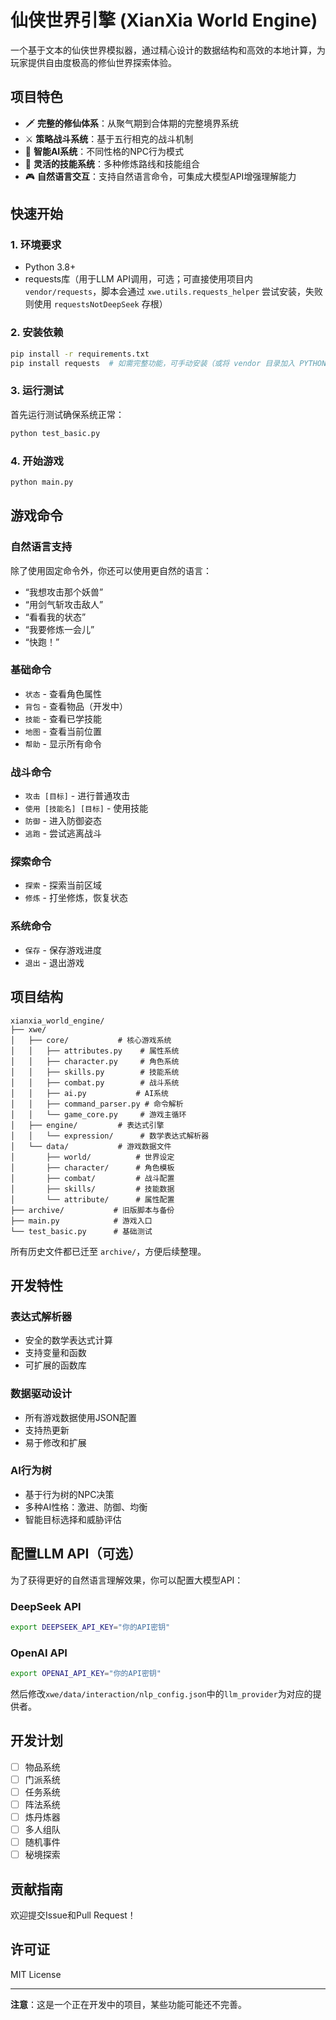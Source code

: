 # 仙侠世界引擎 (XianXia World Engine)

一个基于文本的仙侠世界模拟器，通过精心设计的数据结构和高效的本地计算，为玩家提供自由度极高的修仙世界探索体验。

## 项目特色

- 🗡️ **完整的修仙体系**：从聚气期到合体期的完整境界系统
- ⚔️ **策略战斗系统**：基于五行相克的战斗机制
- 🧠 **智能AI系统**：不同性格的NPC行为模式
- 📜 **灵活的技能系统**：多种修炼路线和技能组合
- 🎮 **自然语言交互**：支持自然语言命令，可集成大模型API增强理解能力

## 快速开始

### 1. 环境要求

- Python 3.8+
- requests库（用于LLM API调用，可选；可直接使用项目内 `vendor/requests`，脚本会通过 `xwe.utils.requests_helper` 尝试安装，失败则使用 `requestsNotDeepSeek` 存根）

### 2. 安装依赖

```bash
pip install -r requirements.txt
pip install requests  # 如需完整功能，可手动安装（或将 vendor 目录加入 PYTHONPATH）
```

### 3. 运行测试

首先运行测试确保系统正常：

```bash
python test_basic.py
```

### 4. 开始游戏

```bash
python main.py
```

## 游戏命令

### 自然语言支持

除了使用固定命令外，你还可以使用更自然的语言：
- “我想攻击那个妖兽”
- “用剑气斩攻击敌人”
- “看看我的状态”
- “我要修炼一会儿”
- “快跑！”

### 基础命令
- `状态` - 查看角色属性
- `背包` - 查看物品（开发中）
- `技能` - 查看已学技能
- `地图` - 查看当前位置
- `帮助` - 显示所有命令

### 战斗命令
- `攻击 [目标]` - 进行普通攻击
- `使用 [技能名] [目标]` - 使用技能
- `防御` - 进入防御姿态
- `逃跑` - 尝试逃离战斗

### 探索命令
- `探索` - 探索当前区域
- `修炼` - 打坐修炼，恢复状态

### 系统命令
- `保存` - 保存游戏进度
- `退出` - 退出游戏

## 项目结构

```
xianxia_world_engine/
├── xwe/
│   ├── core/           # 核心游戏系统
│   │   ├── attributes.py    # 属性系统
│   │   ├── character.py     # 角色系统
│   │   ├── skills.py        # 技能系统
│   │   ├── combat.py        # 战斗系统
│   │   ├── ai.py           # AI系统
│   │   ├── command_parser.py # 命令解析
│   │   └── game_core.py     # 游戏主循环
│   ├── engine/         # 表达式引擎
│   │   └── expression/      # 数学表达式解析器
│   └── data/           # 游戏数据文件
│       ├── world/          # 世界设定
│       ├── character/      # 角色模板
│       ├── combat/         # 战斗配置
│       ├── skills/         # 技能数据
│       └── attribute/      # 属性配置
├── archive/           # 旧版脚本与备份
├── main.py            # 游戏入口
└── test_basic.py      # 基础测试

```
所有历史文件都已迁至 `archive/`，方便后续整理。

## 开发特性

### 表达式解析器
- 安全的数学表达式计算
- 支持变量和函数
- 可扩展的函数库

### 数据驱动设计
- 所有游戏数据使用JSON配置
- 支持热更新
- 易于修改和扩展

### AI行为树
- 基于行为树的NPC决策
- 多种AI性格：激进、防御、均衡
- 智能目标选择和威胁评估

## 配置LLM API（可选）

为了获得更好的自然语言理解效果，你可以配置大模型API：

### DeepSeek API
```bash
export DEEPSEEK_API_KEY="你的API密钥"
```

### OpenAI API
```bash
export OPENAI_API_KEY="你的API密钥"
```

然后修改`xwe/data/interaction/nlp_config.json`中的`llm_provider`为对应的提供者。

## 开发计划

- [ ] 物品系统
- [ ] 门派系统
- [ ] 任务系统
- [ ] 阵法系统
- [ ] 炼丹炼器
- [ ] 多人组队
- [ ] 随机事件
- [ ] 秘境探索

## 贡献指南

欢迎提交Issue和Pull Request！

## 许可证

MIT License

---

**注意**：这是一个正在开发中的项目，某些功能可能还不完善。
